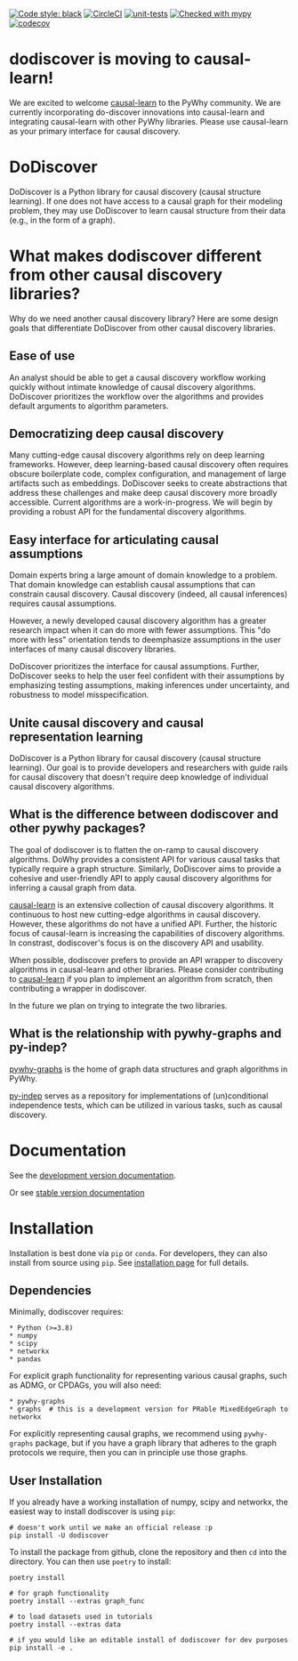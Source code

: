[![Code style: black](https://img.shields.io/badge/code%20style-black-000000.svg)](https://github.com/psf/black)
[![CircleCI](https://circleci.com/gh/py-why/dodiscover/tree/main.svg?style=svg)](https://circleci.com/gh/py-why/dodiscover/tree/main)
[![unit-tests](https://github.com/py-why/dodiscover/actions/workflows/main.yml/badge.svg)](https://github.com/py-why/dodiscover/actions/workflows/main.yml)
[![Checked with mypy](http://www.mypy-lang.org/static/mypy_badge.svg)](http://mypy-lang.org/)
[![codecov](https://codecov.io/gh/py-why/dodiscover/branch/main/graph/badge.svg?token=H1reh7Qwf4)](https://codecov.io/gh/py-why/dodiscover)

# dodiscover is moving to causal-learn!

We are excited to welcome [causal-learn](https://github.com/py-why/causal-learn) to the PyWhy community.  We are currently incorporating do-discover innovations into causal-learn and integrating causal-learn with other PyWhy libraries.  Please use causal-learn as your primary interface for causal discovery.

# DoDiscover

DoDiscover is a Python library for causal discovery (causal structure learning). If one does not have access to a causal graph for their modeling problem, they may use DoDiscover to learn causal structure from their data (e.g., in the form of a graph).

# What makes dodiscover different from other causal discovery libraries?

Why do we need another causal discovery library?
Here are some design goals that differentiate DoDiscover from other causal discovery libraries.

## Ease of use

An analyst should be able to get a causal discovery workflow working quickly without intimate knowledge of causal discovery algorithms.
DoDiscover prioritizes the workflow over the algorithms and provides default arguments to algorithm parameters.

## Democratizing deep causal discovery

Many cutting-edge causal discovery algorithms rely on deep learning frameworks.
However, deep learning-based causal discovery often requires obscure boilerplate code, complex configuration, and management of large artifacts such as embeddings.
DoDiscover seeks to create abstractions that address these challenges and make deep causal discovery more broadly accessible. Current algorithms are a work-in-progress. We will begin by providing a robust API for the fundamental discovery algorithms.

## Easy interface for articulating causal assumptions

Domain experts bring a large amount of domain knowledge to a problem.
That domain knowledge can establish causal assumptions that can constrain causal discovery.
Causal discovery (indeed, all causal inferences) requires causal assumptions.

However, a newly developed causal discovery algorithm has a greater research impact when it can do more with fewer assumptions.
This "do more with less" orientation tends to deemphasize assumptions in the user interfaces of many causal discovery libraries.

DoDiscover prioritizes the interface for causal assumptions.
Further, DoDiscover seeks to help the user feel confident with their assumptions by emphasizing testing assumptions, making inferences under uncertainty, and robustness to model misspecification.

## Unite causal discovery and causal representation learning

DoDiscover is a Python library for causal discovery (causal structure learning).
Our goal is to provide developers and researchers with guide rails for causal discovery that doesn't require deep knowledge of individual causal discovery algorithms.

## What is the difference between dodiscover and other pywhy packages?

The goal of dodiscover is to flatten the on-ramp to causal discovery algorithms.
DoWhy provides a consistent API for various causal tasks that typically require a graph structure.
Similarly, DoDiscover aims to provide a cohesive and user-friendly API to apply causal discovery algorithms for inferring a causal graph from data.

[causal-learn](https://github.com/py-why/causal-learn) is an extensive collection of causal discovery algorithms.
It continuous to host new cutting-edge algorithms in causal discovery.
However, these algorithms do not have a unified API.
Further, the historic focus of causal-learn is increasing the capabilities of discovery algorithms.
In constrast, dodiscover's focus is on the discovery API and usability.

When possible, dodiscover prefers to provide an API wrapper to discovery algorithms in causal-learn and other libraries.
Please consider contributing to [causal-learn](https://github.com/py-why/causal-learn) if you plan to implement an algorithm from scratch, then contributing a wrapper in dodiscover.

In the future we plan on trying to integrate the two libraries.

## What is the relationship with pywhy-graphs and py-indep?

[pywhy-graphs](https://github.com/py-why/pywhy-graphs) is the home of graph data structures and graph algorithms in PyWhy.

[py-indep](https://github.com/py-why/py-indep) serves as a repository for implementations of (un)conditional independence tests, which can be utilized in various tasks, such as causal discovery.

# Documentation

See the [development version documentation](https://py-why.github.io/dodiscover/dev/index.html).

Or see [stable version documentation](https://py-why.github.io/dodiscover/stable/index.html)

# Installation

Installation is best done via `pip` or `conda`. For developers, they can also install from source using `pip`. See [installation page](TBD) for full details.

## Dependencies

Minimally, dodiscover requires:

    * Python (>=3.8)
    * numpy
    * scipy
    * networkx
    * pandas

For explicit graph functionality for representing various causal graphs, such as ADMG, or CPDAGs, you will also need:

    * pywhy-graphs
    * graphs  # this is a development version for PRable MixedEdgeGraph to networkx

For explicitly representing causal graphs, we recommend using `pywhy-graphs` package, but if you have a graph library that adheres to the graph protocols we require, then you can in principle use those graphs.

## User Installation

If you already have a working installation of numpy, scipy and networkx, the easiest way to install dodiscover is using `pip`:

    # doesn't work until we make an official release :p
    pip install -U dodiscover

To install the package from github, clone the repository and then `cd` into the directory. You can then use `poetry` to install:

    poetry install

    # for graph functionality
    poetry install --extras graph_func

    # to load datasets used in tutorials
    poetry install --extras data

    # if you would like an editable install of dodiscover for dev purposes
    pip install -e .
